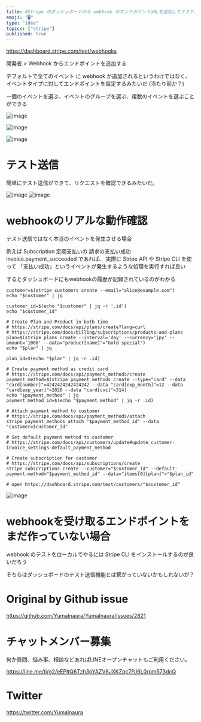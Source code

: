 ```yaml
---
title: #Stripe のダッシュボードから webhook のエンドポイントURLを追加してテスト送信してみる ( e.g subscriptio
emoji: "🖥"
type: "idea"
topics: ["stripe"]
published: true
---
```



https://dashboard.stripe.com/test/webhooks

開発者 > Webhook からエンドポイントを追加する

デフォルトで全てのイベント に webhook が追加されるというわけではなく、イベントタイプに対してエンドポイントを設定するみたいだ
(当たり前か？)

一個のイベントを選ぶ、イベントのグループを選ぶ、複数のイベントを選ぶことができる

![image](https://user-images.githubusercontent.com/13635059/70361444-eef65880-18c4-11ea-81d7-462a5abdb64d.png)

![image](https://user-images.githubusercontent.com/13635059/70361551-4bf20e80-18c5-11ea-81db-5e615469c967.png)

![image](https://user-images.githubusercontent.com/13635059/70361468-02a1bf00-18c5-11ea-9a77-127dbd905712.png)

# テスト送信

簡単にテスト送信ができて、リクエストを確認できるみたいだ。

![image](https://user-images.githubusercontent.com/13635059/70361626-878cd880-18c5-11ea-91e6-0f1553e23dcc.png)
![image](https://user-images.githubusercontent.com/13635059/70361627-88be0580-18c5-11ea-80e4-95d2cd7f31aa.png)

# webhookのリアルな動作確認

テスト送信ではなく本当のイベントを発生させる場合

例えば Subscription 定期支払いの 請求の支払い成功 invoice.payment_succeeded であれば、
実際に Stripe API や Stripe CLI を使って 「支払い成功」というイベントが発生するような処理を実行すれば良い

するとダッシュボードにもwebhookの履歴が記録されているのがわかる


```
customer=$(stripe customers create --email="alice@example.com")
echo "$customer" | jq

customer_id=$(echo "$customer" | jq -r '.id')
echo "$customer_id"

# Create Plan and Product in both time
# https://stripe.com/docs/api/plans/create?lang=curl
# https://stripe.com/docs/billing/subscriptions/products-and-plans
plan=$(stripe plans create --interval='day' --currency='jpy' --amount='1000' --data="product[name]"="Gold special")
echo "$plan" | jq

plan_id=$(echo "$plan" | jq -r .id)

# Create payment method as credit card
# https://stripe.com/docs/api/payment_methods/create
payment_method=$(stripe payment_methods create --type="card" --data "card[number]"=4242424242424242 --data "card[exp_month]"=12 --data "card[exp_year]"=2020 --data "card[cvc]"=314)
echo "$payment_method" | jq
payment_method_id=$(echo "$payment_method" | jq -r .id)

# Attach payment method to customer
# https://stripe.com/docs/api/payment_methods/attach
stripe payment_methods attach "$payment_method_id" --data "customer=$customer_id"

# Set default payment method to customer
# https://stripe.com/docs/api/customers/update#update_customer-invoice_settings-default_payment_method

# Create subscription for customer
# https://stripe.com/docs/api/subscriptions/create
stripe subscriptions create --customer="$customer_id" --default-payment-method="$payment_method_id" --data="items[0][plan]"="$plan_id"

# open https://dashboard.stripe.com/test/customers/"$customer_id"

```

![image](https://user-images.githubusercontent.com/13635059/70361770-0124c680-18c6-11ea-9448-8eeb07e6be43.png)





# webhookを受け取るエンドポイントをまだ作っていない場合

webhook のテストをローカルでやるには Stripe CLI をインストールするのが良いだろう


そちらはダッシュボードのテスト送信機能とは繋がっていないかもしれないが？

# Original by Github issue

https://github.com/YumaInaura/YumaInaura/issues/2821








<!-- Update From Qiita API -->

# チャットメンバー募集


何か質問、悩み事、相談などあればLINEオープンチャットもご利用ください。

https://line.me/ti/g2/eEPltQ6Tzh3pYAZV8JXKZqc7PJ6L0rpm573dcQ





# Twitter


https://twitter.com/YumaInaura


<!-- Update From Qiita API -->


